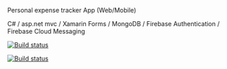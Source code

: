 Personal expense tracker App (Web/Mobile)

C# / asp.net mvc / Xamarin Forms / MongoDB / Firebase Authentication / Firebase Cloud Messaging



[![Build status](https://ci.appveyor.com/api/projects/status/7wj0iugfyy7ct3aj?svg=true)](https://ci.appveyor.com/project/jaimemorais/expensetracker)


[![Build status](https://build.appcenter.ms/v0.1/apps/b1d42b73-ec4b-49f2-b1bb-66d3fab4ef41/branches/master/badge)](https://appcenter.ms)
